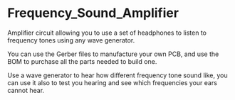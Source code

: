 # Frequency_Sound_Amplifier
Amplifier circuit allowing you to use a set of headphones to listen to frequency tones using any wave generator.  
  
You can use the Gerber files to manufacture your own PCB, and use the BOM to purchase all the parts needed to build one.
  
Use a wave generator to hear how different frequency tone sound like, you can use it also to test you hearing and see which frequencies your ears cannot hear.  


